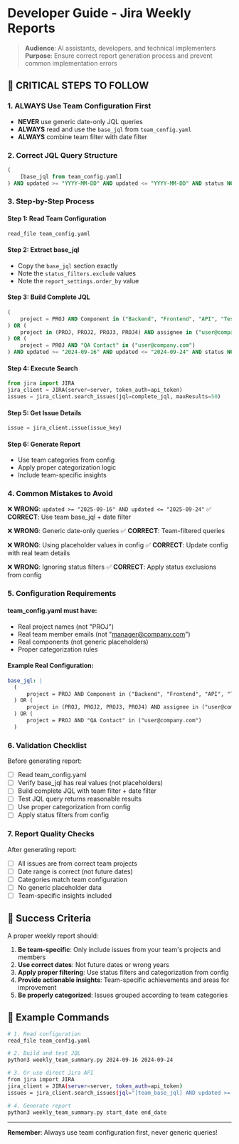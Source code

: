 # Developer Guide - Jira Weekly Reports

> **Audience**: AI assistants, developers, and technical implementers  
> **Purpose**: Ensure correct report generation process and prevent common implementation errors

## 🚨 CRITICAL STEPS TO FOLLOW

### 1. ALWAYS Use Team Configuration First
- **NEVER** use generic date-only JQL queries
- **ALWAYS** read and use the `base_jql` from `team_config.yaml`
- **ALWAYS** combine team filter with date filter

### 2. Correct JQL Query Structure
```sql
(
    [base_jql from team_config.yaml]
) AND updated >= "YYYY-MM-DD" AND updated <= "YYYY-MM-DD" AND status NOT IN ("New", "Refinement", "To Do") ORDER BY [order_by from config]
```

### 3. Step-by-Step Process

#### Step 1: Read Team Configuration
```bash
read_file team_config.yaml
```

#### Step 2: Extract base_jql
- Copy the `base_jql` section exactly
- Note the `status_filters.exclude` values
- Note the `report_settings.order_by` value

#### Step 3: Build Complete JQL
```sql
(
    project = PROJ AND Component in ("Backend", "Frontend", "API", "Testing", "Operations", "Compliance")
) OR (
    project in (PROJ, PROJ2, PROJ3, PROJ4) AND assignee in ("user@company.com")
) OR (
    project = PROJ AND "QA Contact" in ("user@company.com")
) AND updated >= "2024-09-16" AND updated <= "2024-09-24" AND status NOT IN ("New", "Refinement", "To Do") ORDER BY component ASC, updated DESC
```

#### Step 4: Execute Search
```python
from jira import JIRA
jira_client = JIRA(server=server, token_auth=api_token)
issues = jira_client.search_issues(jql=complete_jql, maxResults=50)
```

#### Step 5: Get Issue Details
```python
issue = jira_client.issue(issue_key)
```

#### Step 6: Generate Report
- Use team categories from config
- Apply proper categorization logic
- Include team-specific insights

### 4. Common Mistakes to Avoid

❌ **WRONG**: `updated >= "2025-09-16" AND updated <= "2025-09-24"`
✅ **CORRECT**: Use team base_jql + date filter

❌ **WRONG**: Generic date-only queries
✅ **CORRECT**: Team-filtered queries

❌ **WRONG**: Using placeholder values in config
✅ **CORRECT**: Update config with real team details

❌ **WRONG**: Ignoring status filters
✅ **CORRECT**: Apply status exclusions from config

### 5. Configuration Requirements

#### team_config.yaml must have:
- Real project names (not "PROJ")
- Real team member emails (not "manager@company.com")
- Real components (not generic placeholders)
- Proper categorization rules

#### Example Real Configuration:
```yaml
base_jql: |
  (
      project = PROJ AND Component in ("Backend", "Frontend", "API", "Testing", "Operations", "Compliance")
  ) OR (
      project in (PROJ, PROJ2, PROJ3, PROJ4) AND assignee in ("user@company.com")
  ) OR (
      project = PROJ AND "QA Contact" in ("user@company.com")
  )
```

### 6. Validation Checklist

Before generating report:
- [ ] Read team_config.yaml
- [ ] Verify base_jql has real values (not placeholders)
- [ ] Build complete JQL with team filter + date filter
- [ ] Test JQL query returns reasonable results
- [ ] Use proper categorization from config
- [ ] Apply status filters from config

### 7. Report Quality Checks

After generating report:
- [ ] All issues are from correct team projects
- [ ] Date range is correct (not future dates)
- [ ] Categories match team configuration
- [ ] No generic placeholder data
- [ ] Team-specific insights included

## 🎯 Success Criteria

A proper weekly report should:
1. **Be team-specific**: Only include issues from your team's projects and members
2. **Use correct dates**: Not future dates or wrong years
3. **Apply proper filtering**: Use status filters and categorization from config
4. **Provide actionable insights**: Team-specific achievements and areas for improvement
5. **Be properly categorized**: Issues grouped according to team categories

## 📝 Example Commands

```bash
# 1. Read configuration
read_file team_config.yaml

# 2. Build and test JQL
python3 weekly_team_summary.py 2024-09-16 2024-09-24

# 3. Or use direct Jira API
from jira import JIRA
jira_client = JIRA(server=server, token_auth=api_token)
issues = jira_client.search_issues(jql="[team_base_jql] AND updated >= '2024-09-16' AND updated <= '2024-09-24'")

# 4. Generate report
python3 weekly_team_summary.py start_date end_date
```

---

**Remember**: Always use team configuration first, never generic queries!





